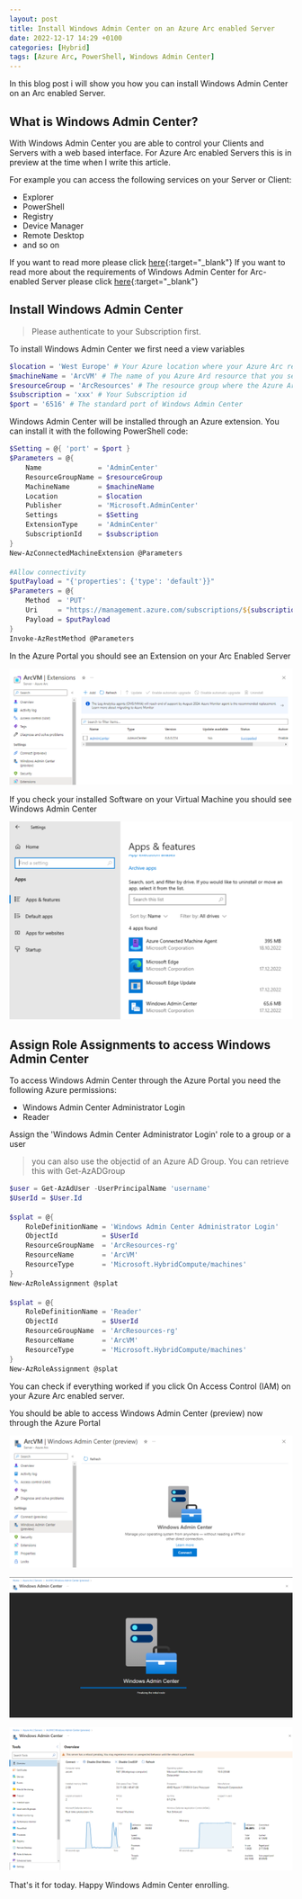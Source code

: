 ```yaml
---
layout: post
title: Install Windows Admin Center on an Azure Arc enabled Server
date: 2022-12-17 14:29 +0100
categories: [Hybrid]
tags: [Azure Arc, PowerShell, Windows Admin Center]
---
```


In this blog post i will show you how you can install Windows Admin Center on an Arc enabled Server.

## What is Windows Admin Center?

With Windows Admin Center you are able to control your Clients and Servers with a web based interface.
For Azure Arc enabled Servers this is in preview at the time when I write this article.

For example you can access the following services on your Server or Client:

- Explorer
- PowerShell
- Registry
- Device Manager
- Remote Desktop
- and so on

If you want to read more please click [here](https://learn.microsoft.com/en-us/windows-server/manage/windows-admin-center/overview){:target="_blank"}
If you want to read more about the requirements of Windows Admin Center for Arc-enabled Server please click [here](https://learn.microsoft.com/en-us/windows-server/manage/windows-admin-center/azure/manage-arc-hybrid-machines){:target="_blank"}

## Install Windows Admin Center

<blockquote class="prompt-tip">
    Please authenticate to your Subscription first.
</blockquote>

To install Windows Admin Center we first need a view variables

```powershell
$location = 'West Europe' # Your Azure location where your Azure Arc resource is deployed to
$machineName = 'ArcVM' # The name of you Azure Ard resource that you see in your Azure Portal
$resourceGroup = 'ArcResources' # The resource group where the Azure Arc resource is located
$subscription = 'xxx' # Your Subscription id
$port = '6516' # The standard port of Windows Admin Center
```

Windows Admin Center will be installed through an Azure extension.
You can install it with the following PowerShell code:

```powershell
$Setting = @{ 'port' = $port }
$Parameters = @{
    Name              = 'AdminCenter'
    ResourceGroupName = $resourceGroup
    MachineName       = $machineName
    Location          = $location
    Publisher         = 'Microsoft.AdminCenter'
    Settings          = $Setting
    ExtensionType     = 'AdminCenter'
    SubscriptionId    = $subscription
}
New-AzConnectedMachineExtension @Parameters

#Allow connectivity
$putPayload = "{'properties': {'type': 'default'}}"
$Parameters = @{
    Method  = 'PUT'
    Uri     = "https://management.azure.com/subscriptions/${subscription}/resourceGroups/${resourceGroup}/providers/Microsoft.HybridCompute/machines/${machineName}/providers/Microsoft.HybridConnectivity/endpoints/default?api-version=2021-10-06-preview"
    Payload = $putPayload
}
Invoke-AzRestMethod @Parameters
```

In the Azure Portal you should see an Extension on your Arc Enabled Server

![Arc1](../assets/pictures/2022-12-17/ArcVM1.png)

If you check your installed Software on your Virtual Machine you should see Windows Admin Center

![Arc2](../assets/pictures/2022-12-17/ArcVM2.png)

## Assign Role Assignments to access Windows Admin Center

To access Windows Admin Center through the Azure Portal you need the following Azure permissions:

- Windows Admin Center Administrator Login
- Reader

Assign the 'Windows Admin Center Administrator Login' role to a group or a user

<blockquote class="prompt-tip">
    you can also use the objectid of an Azure AD Group. You can retrieve this with Get-AzADGroup
</blockquote>

```powershell
$user = Get-AzAdUser -UserPrincipalName 'username'
$UserId = $User.Id

$splat = @{
    RoleDefinitionName = 'Windows Admin Center Administrator Login'
    ObjectId           = $UserId
    ResourceGroupName  = 'ArcResources-rg'
    ResourceName       = 'ArcVM'
    ResourceType       = 'Microsoft.HybridCompute/machines'
}
New-AzRoleAssignment @splat

$splat = @{
    RoleDefinitionName = 'Reader'
    ObjectId           = $UserId
    ResourceGroupName  = 'ArcResources-rg'
    ResourceName       = 'ArcVM'
    ResourceType       = 'Microsoft.HybridCompute/machines'
}
New-AzRoleAssignment @splat
```

You can check if everything worked if you click On Access Control (IAM) on your Azure Arc
enabled server.

You should be able to access Windows Admin Center (preview) now through the Azure Portal

![Arc3](../assets/pictures/2022-12-17/ArcVM3.png)

![Arc4](../assets/pictures/2022-12-17/ArcVM4.png)

![Arc5](../assets/pictures/2022-12-17/ArcVM5.png)

That's it for today. Happy Windows Admin Center enrolling.